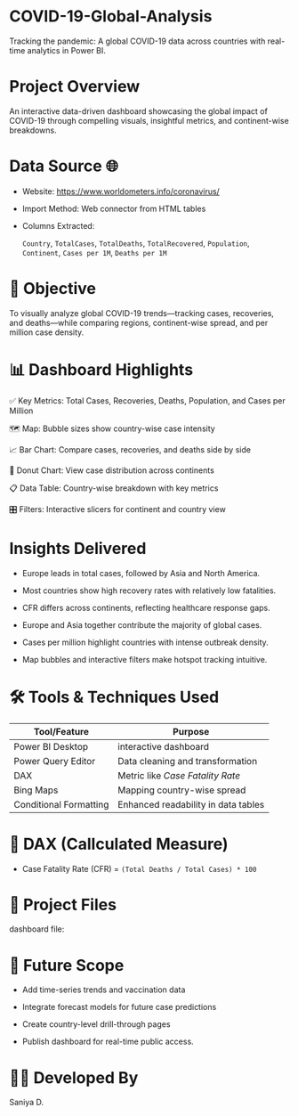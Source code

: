 # COVID-19-Global-Analysis
Tracking the pandemic: A global COVID-19 data across countries with real-time analytics in Power BI.

# **Project Overview**

An interactive data-driven dashboard showcasing the global impact of COVID-19 through compelling visuals, insightful metrics, and continent-wise breakdowns.

# **Data Source** 🌐

- Website:  https://www.worldometers.info/coronavirus/

- Import Method: Web connector from HTML tables

- Columns Extracted:

  `Country`, `TotalCases`, `TotalDeaths`, `TotalRecovered`, `Population`,
   `Continent`, `Cases per 1M`, `Deaths per 1M`

# **🎯 Objective** 

To visually analyze global COVID-19 trends—tracking cases, recoveries, and deaths—while comparing regions, continent-wise spread, and per million case density.

# **📊 Dashboard Highlights**

✅ Key Metrics: Total Cases, Recoveries, Deaths, Population, and Cases per Million

🗺️ Map: Bubble sizes show country-wise case intensity

📈 Bar Chart: Compare cases, recoveries, and deaths side by side

🍩 Donut Chart: View case distribution across continents

📋 Data Table: Country-wise breakdown with key metrics

🎛️ Filters: Interactive slicers for continent and country view


# **Insights Delivered**

- Europe leads in total cases, followed by Asia and North America.

- Most countries show high recovery rates with relatively low fatalities.

- CFR differs across continents, reflecting healthcare response gaps.

- Europe and Asia together contribute the majority of global cases.

- Cases per million highlight countries with intense outbreak density.

- Map bubbles and interactive filters make hotspot tracking intuitive.

# **🛠 Tools & Techniques Used**

| Tool/Feature            | Purpose                                                |
| ----------------------- | ------------------------------------------------------ |
| Power BI Desktop        | interactive dashboard                                  |
| Power Query Editor      | Data cleaning and transformation                       |
| DAX                     | Metric like  *Case Fatality Rate*                      |
| Bing Maps               | Mapping country-wise spread                            |
| Conditional Formatting  | Enhanced readability in data tables                    |

# **🧠 DAX (Callculated Measure)**

- Case Fatality Rate (CFR) = `(Total Deaths / Total Cases) * 100`

# **💾 Project Files**

dashboard file:


# **🚀 Future Scope**

- Add time-series trends and vaccination data

- Integrate forecast models for future case predictions

- Create country-level drill-through pages

- Publish dashboard for real-time public access.

  
# **👩‍💻 Developed By**

Saniya D.
